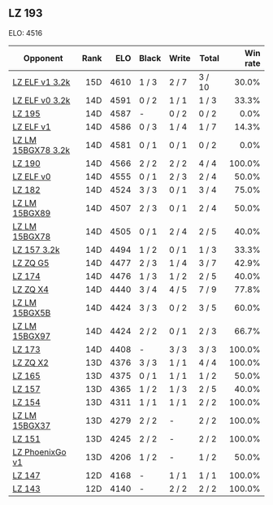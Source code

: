 ## LZ 193 ##

ELO: 4516

Opponent | Rank | ELO | Black | Write | Total | Win rate
---------|-----:|----:|-------|-------|-------|-------:
[LZ ELF v1 3.2k](LZ%20ELF%20v1%203.2k.md) | 15D | 4610 | 1 / 3 | 2 / 7 | 3 / 10 | 30.0%
[LZ ELF v0 3.2k](LZ%20ELF%20v0%203.2k.md) | 14D | 4591 | 0 / 2 | 1 / 1 | 1 / 3 | 33.3%
[LZ 195](LZ%20195.md) | 14D | 4587 | - | 0 / 2 | 0 / 2 | 0.0%
[LZ ELF v1](LZ%20ELF%20v1.md) | 14D | 4586 | 0 / 3 | 1 / 4 | 1 / 7 | 14.3%
[LZ LM 15BGX78 3.2k](LZ%20LM%2015BGX78%203.2k.md) | 14D | 4581 | 0 / 1 | 0 / 1 | 0 / 2 | 0.0%
[LZ 190](LZ%20190.md) | 14D | 4566 | 2 / 2 | 2 / 2 | 4 / 4 | 100.0%
[LZ ELF v0](LZ%20ELF%20v0.md) | 14D | 4555 | 0 / 1 | 2 / 3 | 2 / 4 | 50.0%
[LZ 182](LZ%20182.md) | 14D | 4524 | 3 / 3 | 0 / 1 | 3 / 4 | 75.0%
[LZ LM 15BGX89](LZ%20LM%2015BGX89.md) | 14D | 4507 | 2 / 3 | 0 / 1 | 2 / 4 | 50.0%
[LZ LM 15BGX78](LZ%20LM%2015BGX78.md) | 14D | 4505 | 0 / 1 | 2 / 4 | 2 / 5 | 40.0%
[LZ 157 3.2k](LZ%20157%203.2k.md) | 14D | 4494 | 1 / 2 | 0 / 1 | 1 / 3 | 33.3%
[LZ ZQ G5](LZ%20ZQ%20G5.md) | 14D | 4477 | 2 / 3 | 1 / 4 | 3 / 7 | 42.9%
[LZ 174](LZ%20174.md) | 14D | 4476 | 1 / 3 | 1 / 2 | 2 / 5 | 40.0%
[LZ ZQ X4](LZ%20ZQ%20X4.md) | 14D | 4440 | 3 / 4 | 4 / 5 | 7 / 9 | 77.8%
[LZ LM 15BGX5B](LZ%20LM%2015BGX5B.md) | 14D | 4424 | 3 / 3 | 0 / 2 | 3 / 5 | 60.0%
[LZ LM 15BGX97](LZ%20LM%2015BGX97.md) | 14D | 4424 | 2 / 2 | 0 / 1 | 2 / 3 | 66.7%
[LZ 173](LZ%20173.md) | 14D | 4408 | - | 3 / 3 | 3 / 3 | 100.0%
[LZ ZQ X2](LZ%20ZQ%20X2.md) | 13D | 4376 | 3 / 3 | 1 / 1 | 4 / 4 | 100.0%
[LZ 165](LZ%20165.md) | 13D | 4375 | 0 / 1 | 1 / 1 | 1 / 2 | 50.0%
[LZ 157](LZ%20157.md) | 13D | 4365 | 1 / 2 | 1 / 3 | 2 / 5 | 40.0%
[LZ 154](LZ%20154.md) | 13D | 4311 | 1 / 1 | 1 / 1 | 2 / 2 | 100.0%
[LZ LM 15BGX37](LZ%20LM%2015BGX37.md) | 13D | 4279 | 2 / 2 | - | 2 / 2 | 100.0%
[LZ 151](LZ%20151.md) | 13D | 4245 | 2 / 2 | - | 2 / 2 | 100.0%
[LZ PhoenixGo v1](LZ%20PhoenixGo%20v1.md) | 13D | 4206 | 1 / 2 | - | 1 / 2 | 50.0%
[LZ 147](LZ%20147.md) | 12D | 4168 | - | 1 / 1 | 1 / 1 | 100.0%
[LZ 143](LZ%20143.md) | 12D | 4140 | - | 2 / 2 | 2 / 2 | 100.0%
